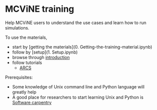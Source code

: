# MCViNE training

Help MCViNE users to understand the use cases and learn how to run simulations.

To use the materials, 

* start by [getting the materials](0. Getting-the-training-material.ipynb)
* follow by [setup](1. Setup.ipynb)
* browse through [introduction](Introduction/Overview.md)
* follow tutorials
  - [ARCS](ARCS)

Prerequisites:
* Some knowledge of Unix command line and Python language will greatly help
* A good place for researchers to start learning Unix and Python is [Software carpentry](http://software-carpentry.org/lessons)
